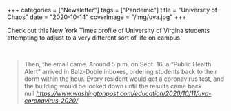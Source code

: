 +++
categories = ["Newsletter"]
tags = ["Pandemic"]
title = "University of Chaos"
date = "2020-10-14"
coverImage = "/img/uva.jpg"
+++

Check out this New York Times profile of University of Virgina students attempting to adjust to a very different sort of life on campus.

<!--more-->

<br>


<blockquote class="quoteback" darkmode="" data-title="On%20campus%20with%20the%20coronavirus%3A%20An%20oral%20history%20of%20the%20strangest%20semester%20ever" data-author="null" cite="https://www.washingtonpost.com/education/2020/10/11/uva-coronavirus-2020/">
Then, the email came. Around 5 p.m. on Sept. 16, a “Public Health Alert” arrived in Balz-Dobie inboxes, ordering students back to their dorm within the hour. Every resident would get a coronavirus test, and the building would be locked down until the results came back.
<footer>null<cite> <a href="https://www.washingtonpost.com/education/2020/10/11/uva-coronavirus-2020/">https://www.washingtonpost.com/education/2020/10/11/uva-coronavirus-2020/</a></cite></footer>
</blockquote><script note="" src="https://cdn.jsdelivr.net/gh/Blogger-Peer-Review/quotebacks@1/quoteback.js"></script>

